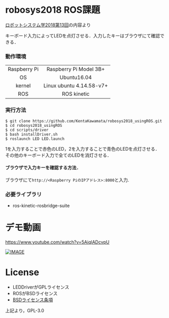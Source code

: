 # robosys2018 ROS課題 

[ロボットシステム学2018第13回](https://github.com/ryuichiueda/robosys2018/blob/master/13.md)の内容より  
  
キーボード入力によってLEDを点灯させる．入力したキーはブラウザにて確認できる．


### 動作環境

|||
|:--:|:--:|
| Raspberry Pi | Raspberry Pi Model 3B+ |
| OS | Ubuntu16.04 |
| kernel | Linux ubuntu 4.14.58-v7+ |
| ROS | ROS kinetic |

### 実行方法

```
$ git clone https://github.com/KentaKawamata/robosys2018_usingROS.git
$ cd robosys2018_usingROS
$ cd scripts/driver
$ bash installDriver.sh
$ roslaunch LED LED.launch
```
1を入力することで赤色のLED，2を入力することで青色のLEDを点灯させる．  
その他のキーボード入力で全てのLEDを消灯させる．

#### ブラウザで入力キーを確認する方法．

ブラウザにて`http://<Raspberry PiのIPアドレス>:8000`と入力.

### 必要ライブラリ

- ros-kinetic-rosbridge-suite

# デモ動画 

https://www.youtube.com/watch?v=5AiqlADcvpU

[![IMAGE](http://img.youtube.com/vi/5AiqlADcvpU/0.jpg)](https://www.youtube.com/watch?v=5AiqlADcvpU)

# License

- LEDDriverがGPLライセンス 
- ROSがBSDライセンス
- [BSDライセンス条項](https://github.com/ryuichiueda/robosys2018/blob/master/09.md#%E3%81%9D%E3%81%AE%E5%BE%8C%E3%81%AE%E4%BF%AE%E6%AD%A3)

上記より，GPL-3.0
